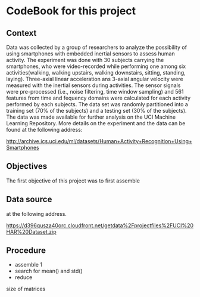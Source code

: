 # CodeBook for this project

## Context

Data was collected by a group of researchers to analyze the possibility of using smartphones with embedded inertial sensors to assess human activity. The experiment was done with 30 subjects carrying the smartphones, who were video-recorded while performing one among six activities(walking, walking upstairs, walking downstairs, sitting, standing, laying). Three-axial linear acceleration ans 3-axial angular velocity were measured with the inertial sensors during activities. The sensor signals were pre-processed (i.e., noise filtering, time window sampling) and 561 features from time and fequency domains were calculated for each activity performed by each subjects. The data set was randomly partitioned into a training set (70% of the subjects) and a testing set (30% of the subjects). The data was made available for further analysis on the UCI Machine Learning Repository. More details on the experiment and the data can be found at the following address:

http://archive.ics.uci.edu/ml/datasets/Human+Activity+Recognition+Using+Smartphones 

## Objectives

The first objective of this project was to first assemble

## Data source

at the following address. 

https://d396qusza40orc.cloudfront.net/getdata%2Fprojectfiles%2FUCI%20HAR%20Dataset.zip


## Procedure
- assemble 1
- search for mean() and std()
- reduce

size of matrices
